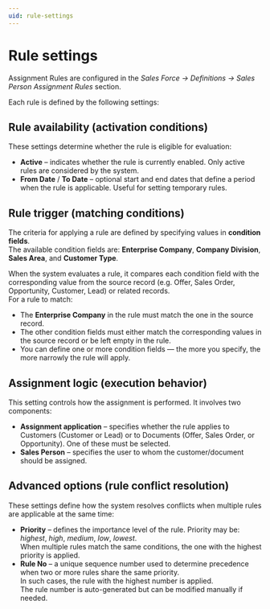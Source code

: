 ```yaml
---
uid: rule-settings
---
```


# Rule settings  

Assignment Rules are configured in the *Sales Force → Definitions → Sales Person Assignment Rules* section.  

Each rule is defined by the following settings:

## Rule availability (activation conditions)  
These settings determine whether the rule is eligible for evaluation:  

- **Active** – indicates whether the rule is currently enabled. Only active rules are considered by the system.  
- **From Date** / **To Date** – optional start and end dates that define a period when the rule is applicable. Useful for setting temporary rules.  


## Rule trigger (matching conditions) 
The criteria for applying a rule are defined by specifying values in **condition fields**.  
The available condition fields are: **Enterprise Company**, **Company Division**, **Sales Area**, and **Customer Type**.  

When the system evaluates a rule, it compares each condition field with the corresponding value from the source record (e.g. Offer, Sales Order, Opportunity, Customer, Lead) or related records.  
For a rule to match:  

- The **Enterprise Company** in the rule must match the one in the source record.  
- The other condition fields must either match the corresponding values in the source record or be left empty in the rule.  
- You can define one or more condition fields — the more you specify, the more narrowly the rule will apply.  


## Assignment logic (execution behavior)
This setting controls how the assignment is performed. It involves two components:  

- **Assignment application** – specifies whether the rule applies to Customers (Customer or Lead) or to Documents (Offer, Sales Order, or Opportunity). One of these must be selected.  
- **Sales Person** – specifies the user to whom the customer/document should be assigned.  


## Advanced options (rule conflict resolution)
These settings define how the system resolves conflicts when multiple rules are applicable at the same time:  

- **Priority** – defines the importance level of the rule. Priority may be: *highest*, *high*, *medium*, *low*, *lowest*.  
When multiple rules match the same conditions, the one with the highest priority is applied.  
- **Rule No** – a unique sequence number used to determine precedence when two or more rules share the same priority.  
In such cases, the rule with the highest number is applied.  
The rule number is auto-generated but can be modified manually if needed.  
